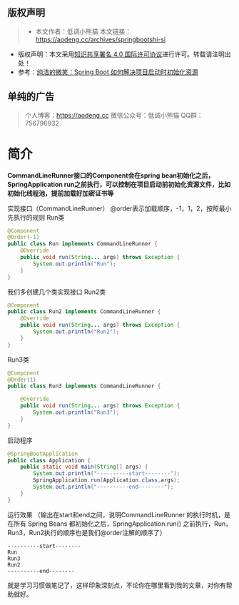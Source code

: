 ## 版权声明
>* 本文作者：低调小熊猫
本文链接：https://aodeng.cc/archives/springbootshi-si
* 版权声明：本文采用<a rel="license" href="http://creativecommons.org/licenses/by/4.0/">知识共享署名 4.0 国际许可协议</a>进行许可。转载请注明出处！
* 参考：[纯洁的微笑：Spring Boot 如何解决项目启动时初始化资源](http://www.ityouknow.com/springboot/2018/05/03/spring-boot-commandLineRunner.html "纯洁的微笑：Spring Boot 如何解决项目启动时初始化资源")

## 单纯的广告
>个人博客：https://aodeng.cc
微信公众号：低调小熊猫
QQ群：756796932

# 简介
**CommandLineRunner接口的Component会在spring bean初始化之后，SpringApplication run之前执行，可以控制在项目启动前初始化资源文件，比如初始化线程池，提前加载好加密证书等**

实现接口（CommandLineRunner）
@order表示加载顺序，-1，1，2，按照最小先执行的规则
Run类

````java
@Component
@Order(-1)
public class Run implements CommandLineRunner {
    @Override
    public void run(String... args) throws Exception {
        System.out.println("Run");
    }
}
````
我们多创建几个类实现接口
Run2类

```java
@Component
public class Run2 implements CommandLineRunner {
    @Override
    public void run(String... args) throws Exception {
        System.out.println("Run2");
    }
}
```
Run3类

```java
@Component
@Order(1)
public class Run3 implements CommandLineRunner {

    @Override
    public void run(String... args) throws Exception {
        System.out.println("Run3");
    }
}
```
启动程序
```java
@SpringBootApplication
public class Application {
    public static void main(String[] args) {
        System.out.println("----------start--------");
        SpringApplication.run(Application.class,args);
        System.out.println("----------end--------");
    }
}
```
运行效果
（输出在start和end之间，说明CommandLineRunner 的执行时机，是在所有 Spring Beans 都初始化之后，SpringApplication.run() 之前执行，Run，Run3，Run2执行的顺序也是我们@order注解的顺序了）
```
----------start--------
Run
Run3
Run2
----------end--------
```
就是学习习惯做笔记了，这样印象深刻点，不论你在哪里看到我的文章，对你有帮助就好。
